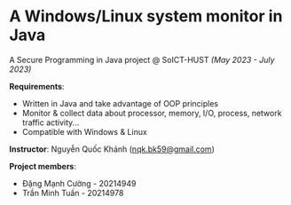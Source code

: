 # A Windows/Linux system monitor in Java
A Secure Programming in Java project @ SoICT-HUST <i> (May 2023 - July 2023)</i>

<b>Requirements</b>:
- Written in Java and take advantage of OOP principles
- Monitor & collect data about processor, memory, I/O, process, network traffic activity...
- Compatible with Windows & Linux

<b>Instructor</b>: Nguyễn Quốc Khánh (nqk.bk59@gmail.com)

<b>Project members</b>:
- Đặng Mạnh Cường - 20214949 
- Trần Minh Tuấn - 20214978

